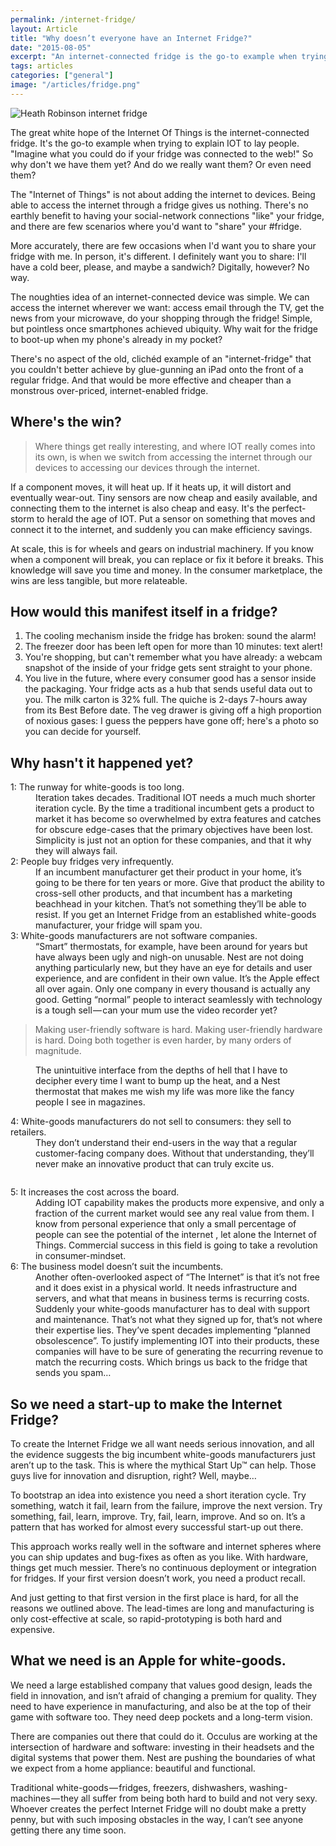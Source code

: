 ```yaml
---
permalink: /internet-fridge/
layout: Article
title: "Why doesn’t everyone have an Internet Fridge?"
date: "2015-08-05"
excerpt: "An internet-connected fridge is the go-to example when trying to explain the Internet Of Things to lay people. So why don't we have them yet? And do we really want them? Or even need them?"
tags: articles
categories: ["general"]
image: "/articles/fridge.png"
---
```


<img class="post-content__image" src="/images/articles/fridge.png" alt="Heath Robinson internet fridge">

The great white hope of the Internet Of Things is the internet-connected fridge. It's the go-to example when trying to explain IOT to lay people. "Imagine what you could do if your fridge was connected to the web!" So why don't we have them yet? And do we really want them? Or even need them?

The "Internet of Things" is not about adding the internet to devices. Being able to access the internet through a fridge gives us nothing. There's no earthly benefit to having your social-network connections "like" your fridge, and there are few scenarios where you'd want to "share" your #fridge.

More accurately, there are few occasions when I'd want you to share your fridge with me. In person, it's different. I definitely want you to share: I'll have a cold beer, please, and maybe a sandwich? Digitally, however? No way.

The noughties idea of an internet-connected device was simple. We can access the internet wherever we want: access email through the TV, get the news from your microwave, do your shopping through the fridge! Simple, but pointless once smartphones achieved ubiquity. Why wait for the fridge to boot-up when my phone's already in my pocket?

There's no aspect of the old, clichéd example of an "internet-fridge" that you couldn't better achieve by glue-gunning an iPad onto the front of a regular fridge. And that would be more effective and cheaper than a monstrous over-priced, internet-enabled fridge.

## Where's the win?

> Where things get really interesting, and where IOT really comes into its own, is when we switch from accessing the internet through our devices to accessing our devices through the internet.

If a component moves, it will heat up. If it heats up, it will distort and eventually wear-out. Tiny sensors are now cheap and easily available, and connecting them to the internet is also cheap and easy. It's the perfect-storm to herald the age of IOT. Put a sensor on something that moves and connect it to the internet, and suddenly you can make efficiency savings.

At scale, this is for wheels and gears on industrial machinery. If you know when a component will break, you can replace or fix it before it breaks. This knowledge will save you time and money. In the consumer marketplace, the wins are less tangible, but more relateable.

## How would this manifest itself in a fridge?

1. The cooling mechanism inside the fridge has broken: sound the alarm!
2. The freezer door has been left open for more than 10 minutes: text alert!
3. You're shopping, but can't remember what you have already: a webcam snapshot of the inside of your fridge gets sent straight to your phone.
4. You live in the future, where every consumer good has a sensor inside the packaging. Your fridge acts as a hub that sends useful data out to you. The milk carton is 32% full. The quiche is 2-days 7-hours away from its Best Before date. The veg drawer is giving off a high proportion of noxious gases: I guess the peppers have gone off; here's a photo so you can decide for yourself.

## Why hasn't it happened yet?

<dl>
<dt>1: The runway for white-goods is too long.</dt>
<dd>Iteration takes decades. Traditional IOT needs a much much shorter iteration cycle. By the time a traditional incumbent gets a product to market it has become so overwhelmed by extra features and catches for obscure edge-cases that the primary objectives have been lost. Simplicity is just not an option for these companies, and that it why they will always fail.</dd>

<dt>2: People buy fridges very infrequently.</dt>
<dd>If an incumbent manufacturer get their product in your home, it’s going to be there for ten years or more. Give that product the ability to cross-sell other products, and that incumbent has a marketing beachhead in your kitchen. That’s not something they’ll be able to resist. If you get an Internet Fridge from an established white-goods manufacturer, your fridge will spam you.</dd>

<dt>3: White-goods manufacturers are not software companies.</dt>
<dd>“Smart” thermostats, for example, have been around for years but have always been ugly and nigh-on unusable. Nest are not doing anything particularly new, but they have an eye for details and user experience, and are confident in their own value. It’s the Apple effect all over again. Only one company in every thousand is actually any good. Getting “normal” people to interact seamlessly with technology is a tough sell — can your mum use the video recorder yet?</dd>
</dl>

> Making user-friendly software is hard. Making user-friendly hardware is hard. Doing both together is even harder, by many orders of magnitude.

<figure class="post-content__image-wrapper">
    <img class="post-content__image" src="/images/articles/fridge2.png" alt="">
    <figcaption class="post-content__caption">The unintuitive interface from the depths of hell that I have to decipher every time I want to bump up the heat, and a Nest thermostat that makes me wish my life was more like the fancy people I see in magazines.</figcaption>
</figure>

<dl>
<dt>4: White-goods manufacturers do not sell to consumers: they sell to retailers.</dt>
<dd>They don’t understand their end-users in the way that a regular customer-facing company does. Without that understanding, they’ll never make an innovative product that can truly excite us.</dd>
</dl>

<img class="post-content__image" src="/images/articles/fridge3.png" alt="">

<dl>
<dt>5: It increases the cost across the board.</dt>
<dd>Adding IOT capability makes the products more expensive, and only a fraction of the current market would see any real value from them. I know from personal experience that only a small percentage of people can see the potential of the internet , let alone the Internet of Things. Commercial success in this field is going to take a revolution in consumer-mindset.</dd>

<dt>6: The business model doesn’t suit the incumbents.</dt>
<dd>Another often-overlooked aspect of “The Internet” is that it’s not free and it does exist in a physical world. It needs infrastructure and servers, and what that means in business terms is recurring costs.
Suddenly your white-goods manufacturer has to deal with support and maintenance. That’s not what they signed up for, that’s not where their expertise lies. They’ve spent decades implementing “planned obsolescence”.
To justify implementing IOT into their products, these companies will have to be sure of generating the recurring revenue to match the recurring costs. Which brings us back to the fridge that sends you spam…</dd>
</dl>

## So we need a start-up to make the Internet Fridge?

To create the Internet Fridge we all want needs serious innovation, and all the evidence suggests the big incumbent white-goods manufacturers just aren’t up to the task. This is where the mythical Start Up™ can help. Those guys live for innovation and disruption, right? Well, maybe…

To bootstrap an idea into existence you need a short iteration cycle. Try something, watch it fail, learn from the failure, improve the next version. Try something, fail, learn, improve. Try, fail, learn, improve. And so on. It’s a pattern that has worked for almost every successful start-up out there.

This approach works really well in the software and internet spheres where you can ship updates and bug-fixes as often as you like. With hardware, things get much messier. There’s no continuous deployment or integration for fridges. If your first version doesn’t work, you need a product recall.

And just getting to that first version in the first place is hard, for all the reasons we outlined above. The lead-times are long and manufacturing is only cost-effective at scale, so rapid-prototyping is both hard and expensive.

## What we need is an Apple for white-goods.

We need a large established company that values good design, leads the field in innovation, and isn’t afraid of changing a premium for quality. They need to have experience in manufacturing, and also be at the top of their game with software too. They need deep pockets and a long-term vision.

There are companies out there that could do it. Occulus are working at the intersection of hardware and software: investing in their headsets and the digital systems that power them. Nest are pushing the boundaries of what we expect from a home appliance: beautiful and functional.

Traditional white-goods — fridges, freezers, dishwashers, washing-machines — they all suffer from being both hard to build and not very sexy. Whoever creates the perfect Internet Fridge will no doubt make a pretty penny, but with such imposing obstacles in the way, I can’t see anyone getting there any time soon.
